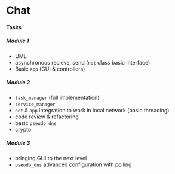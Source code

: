 # Chat
#### Tasks
##### Module 1
- UML
- asynchronous recieve, send (`net` class basic interface)
- Basic `app` (GUI & controllers)

##### Module 2
- `task_manager` (full implementation)
- `service_manager`
- `net` & `app` integration to work in local network (basic threading)
- code review & refactoring
- basic `pseudo_dns`
- crypto

##### Module 3
- bringing GUI to the next level
- `pseudo_dns` advanced configuration with polling
